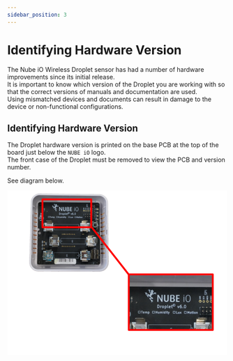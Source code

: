 ```yaml
---
sidebar_position: 3
---
```

# Identifying Hardware Version


The Nube iO Wireless Droplet sensor has had a number of hardware improvements since its initial release.  
It is important to know which version of the Droplet you are working with so that the correct versions of manuals and documentation are used.  
Using mismatched devices and documents can result in damage to the device or non-functional configurations.

## Identifying Hardware Version
The Droplet hardware version is printed on the base PCB at the top of the board just below the `NUBE iO` logo.   
The front case of the Droplet must be removed to view the PCB and version number.  

See diagram below.

![version.png](img/version.png)
